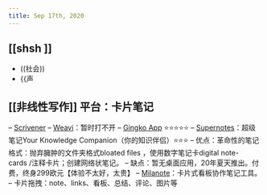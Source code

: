 ```yaml
---
title: Sep 17th, 2020
---
```


## [[shsh ]] 
- ((社会)) 
- {{声
##
##
## [[非线性写作]] 平台：卡片笔记
–	[Scrivener](https://www.literatureandlatte.com/scrivener/overview)
–	[Weavi](http://Weavi.com)：暂时打不开
–	[Gingko App](https://link.zhihu.com/?target=https%3A//gingkoapp.com/) ⭐️⭐️⭐️⭐️⭐️ 
–	[Supernotes](https://supernotes.app/)：超级笔记Your Knowledge Companion（你的知识伴侣）⭐️⭐️⭐️
–	优点：革命性的笔记格式：抛弃臃肿的文件夹格式bloated files ，使用数字笔记卡digital note-cards /注释卡片；创建网络状笔记。
–	缺点：暂无桌面应用，20年夏天推出。付费，终身299欧元【体验不太好，太贵】
–	[Milanote](https://milanote.com/)：卡片式看板协作笔记工具。
–	卡片拖拽：note、links、看板、总结、评论、图片等
##
